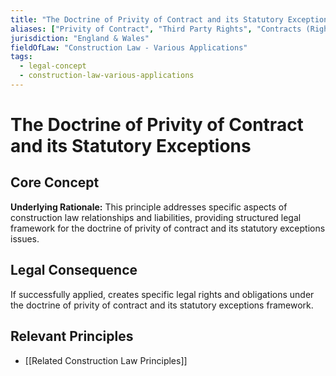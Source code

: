 ```yaml
---
title: "The Doctrine of Privity of Contract and its Statutory Exceptions"
aliases: ["Privity of Contract", "Third Party Rights", "Contracts (Rights of Third Parties) Act", "Privity Exceptions"]
jurisdiction: "England & Wales"
fieldOfLaw: "Construction Law - Various Applications"
tags:
  - legal-concept
  - construction-law-various-applications
---
```


# The Doctrine of Privity of Contract and its Statutory Exceptions

## Core Concept

**Underlying Rationale:** This principle addresses specific aspects of construction law relationships and liabilities, providing structured legal framework for the doctrine of privity of contract and its statutory exceptions issues.

## Legal Consequence

If successfully applied, creates specific legal rights and obligations under the doctrine of privity of contract and its statutory exceptions framework.

## Relevant Principles

* [[Related Construction Law Principles]]


